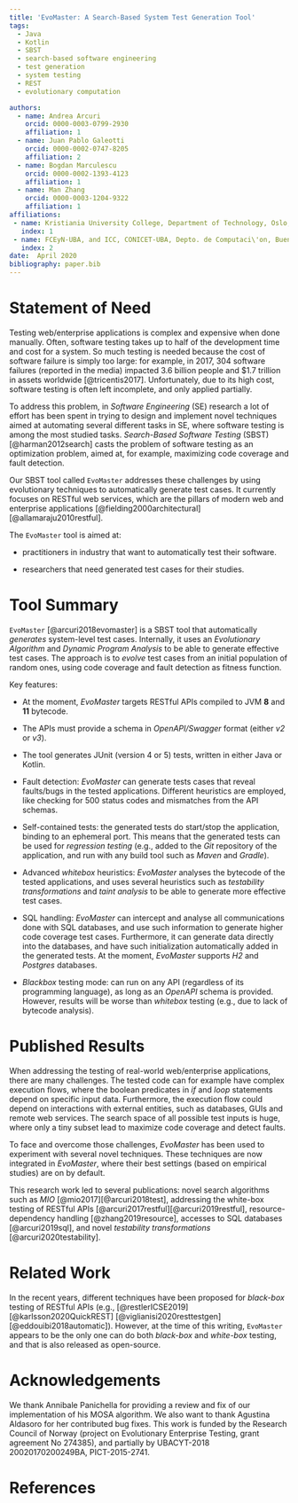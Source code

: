 ```yaml
---
title: 'EvoMaster: A Search-Based System Test Generation Tool'
tags:
  - Java
  - Kotlin
  - SBST
  - search-based software engineering
  - test generation
  - system testing
  - REST
  - evolutionary computation

authors:
  - name: Andrea Arcuri
    orcid: 0000-0003-0799-2930
    affiliation: 1
  - name: Juan Pablo Galeotti
    orcid: 0000-0002-0747-8205
    affiliation: 2
  - name: Bogdan Marculescu
    orcid: 0000-0002-1393-4123
    affiliation: 1
  - name: Man Zhang
    orcid: 0000-0003-1204-9322
    affiliation: 1
affiliations:
 - name: Kristiania University College, Department of Technology, Oslo, Norway
   index: 1
 - name: FCEyN-UBA, and ICC, CONICET-UBA, Depto. de Computaci\'on, Buenos Aires, Argentina
   index: 2
date:  April 2020
bibliography: paper.bib
---
```



# Statement of Need

Testing web/enterprise applications is complex and expensive when done manually.
Often, software testing takes up to half of the development time and cost for a system. 
So much testing is needed because the cost of software failure is simply
too large: for example, in 2017, 304 software failures (reported in the media) impacted 3.6 billion people and $1.7
trillion in assets worldwide [@tricentis2017]. 
Unfortunately, due to its high cost, software testing is often left incomplete, and only applied partially.


To address this problem, in *Software Engineering* (SE) research a lot of effort has been spent in trying 
to design and implement novel techniques aimed at automating several different tasks in SE, where software testing is among the most studied tasks. 
*Search-Based Software Testing* (SBST) [@harman2012search] casts the problem of software testing as an optimization problem,
aimed at, for example, maximizing code coverage and fault detection.   


Our SBST tool called ``EvoMaster`` addresses these challenges by using evolutionary techniques to 
automatically generate test cases.
It currently focuses on RESTful web services, which are the pillars of modern web and enterprise applications  [@fielding2000architectural][@allamaraju2010restful]. 

 
The ``EvoMaster`` tool is aimed  at:
 
* practitioners in industry that want to automatically test their software. 

* researchers that need generated test cases for their studies.


# Tool Summary

``EvoMaster`` [@arcuri2018evomaster]  is a SBST tool 
that automatically *generates* system-level test cases.
Internally, it uses an *Evolutionary Algorithm* 
and *Dynamic Program Analysis*  to be able to generate effective test cases.
The approach is to *evolve* test cases from an initial population of 
random ones, using code coverage and fault detection as fitness function.


Key features:

* At the moment, *EvoMaster* targets RESTful APIs compiled to JVM **8** and **11** bytecode. 

* The APIs must provide a schema in *OpenAPI/Swagger* format (either *v2* or *v3*).

* The tool generates JUnit (version 4 or 5) tests, written in either Java or Kotlin.

* Fault detection: *EvoMaster* can generate tests cases that reveal faults/bugs in the tested applications. Different heuristics are employed, like checking for 500 status codes and mismatches from the API schemas.

* Self-contained tests: the generated tests do start/stop the application, binding to an ephemeral port. This means that the generated tests can be used for *regression testing* (e.g., added to the *Git* repository of the application, and run with any build tool such as *Maven* and *Gradle*).

* Advanced *whitebox* heuristics: *EvoMaster* analyses the bytecode of the tested applications, and uses several heuristics such as *testability transformations* and *taint analysis* to be able to generate more effective test cases.

* SQL handling: *EvoMaster* can intercept and analyse all communications done with SQL databases, and use such information to generate higher code coverage test cases. Furthermore, it can generate data directly into the databases, and have such initialization automatically added in the generated tests. At the moment, *EvoMaster* supports *H2* and *Postgres* databases.

* *Blackbox* testing mode: can run on any API (regardless of its programming language), as long as an *OpenAPI* schema is provided. However, results will be worse than *whitebox* testing (e.g., due to lack of bytecode analysis).


# Published Results

When addressing the testing of real-world web/enterprise applications, there are many challenges. 
The tested code can for example have complex execution flows, where the boolean predicates in *if* and *loop* statements depend on specific input data.
Furthermore, the execution flow could depend on interactions with external entities, such as databases, GUIs and remote web services. 
The search space of all possible test inputs is huge, where only a tiny subset lead to maximize code coverage and detect faults. 


To face and overcome those challenges, *EvoMaster* has been used to experiment with several novel techniques.
These techniques are now integrated in *EvoMaster*, where their best settings (based on empirical studies) are on by default.

This research work led to several publications:
novel search algorithms such as *MIO* [@mio2017][@arcuri2018test],
addressing the white-box testing of RESTful APIs [@arcuri2017restful][@arcuri2019restful],
resource-dependency handling [@zhang2019resource], accesses to SQL databases [@arcuri2019sql],
and novel *testability transformations* [@arcuri2020testability].


# Related Work

In the recent years, different techniques have been proposed for _black-box_ testing 
of RESTful APIs (e.g., [@restlerICSE2019][@karlsson2020QuickREST]
[@viglianisi2020resttestgen][@eddouibi2018automatic]).
However, at the time of this writing, ``EvoMaster`` appears to be the only one can do both
_black-box_ and _white-box_ testing, and that is also released as open-source.


# Acknowledgements
We thank Annibale Panichella for providing a review and fix of our implementation of his MOSA algorithm. 
We also want to thank Agustina Aldasoro for her contributed bug fixes.
This work is funded by the Research Council of Norway (project on Evolutionary Enterprise Testing, grant agreement No 274385), and 
partially by UBACYT-2018 20020170200249BA, PICT-2015-2741.

# References